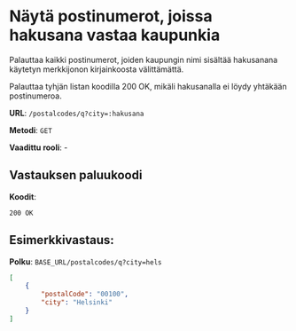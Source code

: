 # Näytä postinumerot, joissa hakusana vastaa kaupunkia

Palauttaa kaikki postinumerot, joiden kaupungin nimi sisältää hakusanana käytetyn merkkijonon kirjainkoosta välittämättä.

Palauttaa tyhjän listan koodilla 200 OK, mikäli hakusanalla ei löydy yhtäkään postinumeroa.

**URL**: `/postalcodes/q?city=:hakusana`

**Metodi**: `GET`

**Vaadittu rooli**: -

## Vastauksen paluukoodi

**Koodit**: 

`200 OK`

## Esimerkkivastaus:

**Polku**: `BASE_URL/postalcodes/q?city=hels`

```json
[
    {
        "postalCode": "00100",
        "city": "Helsinki"
    }
]
```
